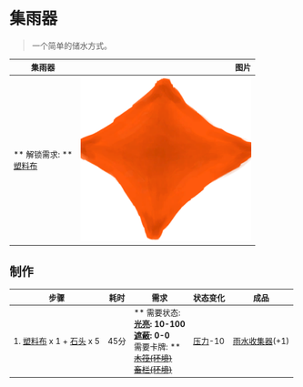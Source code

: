 # 集雨器  
> 一个简单的储水方式。  
  
  集雨器  |   图片   
 ----  |  ----:   
 ** 解锁需求: **<br>[塑料布](PlasticSheet.md)  |  <img decoding="async" src="Sprite/RainCatcherEmpty.png" href="a.md" style="max-width:300px;max-height:300px;">   
  
## 制作  
步骤  |  耗时  |  需求  |  状态变化  |  成品  
----  |  ----  |  ----  |  ----  |  ----  
1. [塑料布](PlasticSheet.md) x 1 + [石头](Stone.md) x 5  |  45分  |  ** 需要状态: **<br>[光亮](Light.md): 10-100<br>[遮蔽](Sheltered.md): 0-0<br>** 需要卡牌: **<br>~~[木筏(环境)](Env_Raft.md)~~<br>~~[畜栏(环境)](Env_Enclosure.md)~~  |  [压力](Stress.md)-10  |  [雨水收集器](RainCatcher.md)(+1)  
